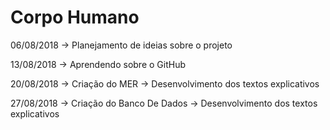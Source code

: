 # Corpo Humano

06/08/2018
  -> Planejamento de ideias sobre o projeto
  
13/08/2018
  -> Aprendendo sobre o GitHub
  
20/08/2018
  -> Criação do MER
  -> Desenvolvimento dos textos explicativos
  
27/08/2018
  -> Criação do Banco De Dados
  -> Desenvolvimento dos textos explicativos
  
